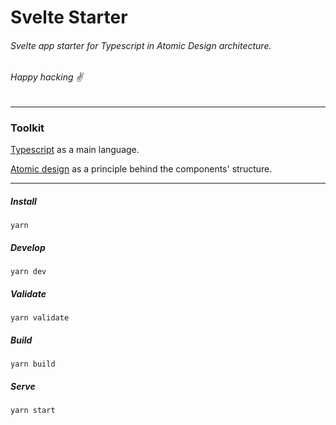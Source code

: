 # Svelte Starter

###### Svelte app starter for Typescript in Atomic Design architecture.
###### Happy hacking ✌️

---

### Toolkit

[Typescript](https://www.typescriptlang.org/docs) as a main language.

[Atomic design](https://bradfrost.com/blog/post/atomic-web-design/) as a principle behind the components' structure.

---

##### Install

```
yarn
```

##### Develop

```
yarn dev
```

##### Validate

```
yarn validate
```

##### Build

```
yarn build
```

##### Serve

```
yarn start
```
